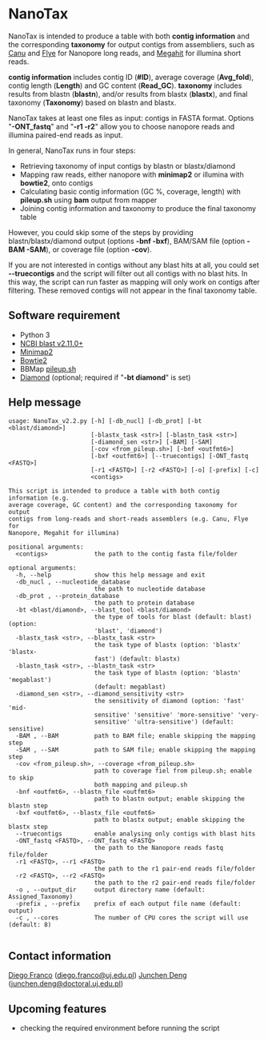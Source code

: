 # NanoTax
NanoTax is intended to produce a table with both **contig information** and the corresponding **taxonomy** for output contigs from assembliers, such as [Canu](https://github.com/marbl/canu) and [Flye](https://github.com/fenderglass/Flye) for Nanopore long reads, and [Megahit](https://github.com/voutcn/megahit) for illumina short reads. 

**contig information** includes contig ID (**#ID**), average coverage (**Avg_fold**), contig length (**Length**) and GC content (**Read_GC**). **taxonomy** includes results from blastn (**blastn**), and/or results from blastx (**blastx**), and final taxonomy (**Taxonomy**) based on blastn and blastx. 

NanoTax takes at least one files as input: contigs in FASTA format. Options "**-ONT_fastq**" and "**-r1 -r2**" allow you to choose nanopore reads and illumina paired-end reads as input. 

In general, NanoTax runs in four steps: 
* Retrieving taxonomy of input contigs by blastn or blastx/diamond 
* Mapping raw reads, either nanopore with **minimap2** or illumina with **bowtie2**, onto contigs 
* Calculating basic contig information (GC %, coverage, length) with **pileup.sh** using **bam** output from mapper
* Joining contig information and taxonomy to produce the final taxonomy table

However, you could skip some of the steps by providing blastn/blastx/diamond output (options **-bnf -bxf**), BAM/SAM file (option **-BAM -SAM**), or coverage file (option **-cov**). 

If you are not interested in contigs without any blast hits at all, you could set **--truecontigs** and the script will filter out all contigs with no blast hits. In this way, the script can run faster as mapping will only work on contigs after filtering. These removed contigs will not appear in the final taxonomy table.     

## Software requirement
* Python 3
* [NCBI blast v2.11.0+](https://blast.ncbi.nlm.nih.gov/Blast.cgi?PAGE_TYPE=BlastDocs&DOC_TYPE=Download)
* [Minimap2](https://github.com/lh3/minimap2)
* [Bowtie2](http://bowtie-bio.sourceforge.net/bowtie2/index.shtml)
* BBMap [pileup.sh](https://github.com/BioInfoTools/BBMap/blob/master/sh/pileup.sh)
* [Diamond](https://github.com/bbuchfink/diamond) (optional; required if "**-bt diamond**" is set)

## Help message
```
usage: NanoTax_v2.2.py [-h] [-db_nucl] [-db_prot] [-bt <blast/diamond>]
                       [-blastx_task <str>] [-blastn_task <str>]
                       [-diamond_sen <str>] [-BAM] [-SAM]
                       [-cov <from_pileup.sh>] [-bnf <outfmt6>]
                       [-bxf <outfmt6>] [--truecontigs] [-ONT_fastq <FASTQ>]
                       [-r1 <FASTQ>] [-r2 <FASTQ>] [-o] [-prefix] [-c]
                       <contigs>

This script is intended to produce a table with both contig information (e.g.
average coverage, GC content) and the corresponding taxonomy for output
contigs from long-reads and short-reads assemblers (e.g. Canu, Flye for
Nanopore, Megahit for illumina)

positional arguments:
  <contigs>             the path to the contig fasta file/folder

optional arguments:
  -h, --help            show this help message and exit
  -db_nucl , --nucleotide_database 
                        the path to nucleotide database
  -db_prot , --protein_database 
                        the path to protein database
  -bt <blast/diamond>, --blast_tool <blast/diamond>
                        the type of tools for blast (default: blast) (option:
                        'blast', 'diamond')
  -blastx_task <str>, --blastx_task <str>
                        the task type of blastx (option: 'blastx' 'blastx-
                        fast') (default: blastx)
  -blastn_task <str>, --blastn_task <str>
                        the task type of blastn (option: 'blastn' 'megablast')
                        (default: megablast)
  -diamond_sen <str>, --diamond_sensitivity <str>
                        the sensitivity of diamond (option: 'fast' 'mid-
                        sensitive' 'sensitive' 'more-sensitive' 'very-
                        sensitive' 'ultra-sensitive') (default: sensitive)
  -BAM , --BAM          path to BAM file; enable skipping the mapping step
  -SAM , --SAM          path to SAM file; enable skipping the mapping step
  -cov <from_pileup.sh>, --coverage <from_pileup.sh>
                        path to coverage fiel from pileup.sh; enable to skip
                        both mapping and pileup.sh
  -bnf <outfmt6>, --blastn_file <outfmt6>
                        path to blastn output; enable skipping the blastn step
  -bxf <outfmt6>, --blastx_file <outfmt6>
                        path to blastx output; enable skipping the blastx step
  --truecontigs         enable analysing only contigs with blast hits
  -ONT_fastq <FASTQ>, --ONT_fastq <FASTQ>
                        the path to the Nanopore reads fastq file/folder
  -r1 <FASTQ>, --r1 <FASTQ>
                        the path to the r1 pair-end reads file/folder
  -r2 <FASTQ>, --r2 <FASTQ>
                        the path to the r2 pair-end reads file/folder
  -o , --output_dir     output directory name (default: Assigned_Taxonomy)
  -prefix , --prefix    prefix of each output file name (default: output)
  -c , --cores          The number of CPU cores the script will use (default: 8)


```

## Contact information
[Diego Franco](https://github.com/diecasfranco) (diego.franco@uj.edu.pl)
[Junchen Deng](https://github.com/junchen-deng) (junchen.deng@doctoral.uj.edu.pl) 

## Upcoming features
* checking the required environment before running the script
